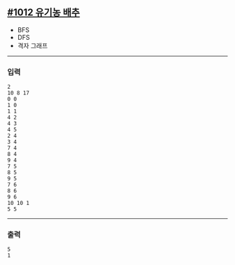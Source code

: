 [#1012 유기농 배추](https://www.acmicpc.net/problem/1012)
---

- BFS
- DFS
- 격자 그래프

---

### 입력
```
2
10 8 17
0 0
1 0
1 1
4 2
4 3
4 5
2 4
3 4
7 4
8 4
9 4
7 5
8 5
9 5
7 6
8 6
9 6
10 10 1
5 5
```

---
### 출력
```
5
1
```